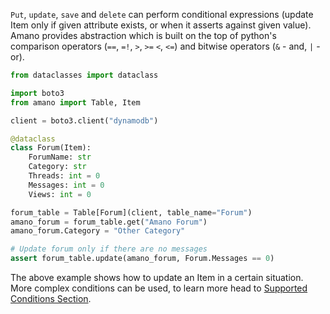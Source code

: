 `Put`, `update`, `save` and `delete` can perform conditional expressions (update Item only if given attribute exists, or when it asserts against given value). Amano provides abstraction which is built on the top of python's comparison operators (`==`, `=!`, `>`, `>=` `<`, `<=`) and bitwise operators (`&` - and, `|` - or).

```python
from dataclasses import dataclass

import boto3
from amano import Table, Item

client = boto3.client("dynamodb")

@dataclass
class Forum(Item):
    ForumName: str
    Category: str
    Threads: int = 0
    Messages: int = 0
    Views: int = 0

forum_table = Table[Forum](client, table_name="Forum")
amano_forum = forum_table.get("Amano Forum")
amano_forum.Category = "Other Category"

# Update forum only if there are no messages
assert forum_table.update(amano_forum, Forum.Messages == 0)
```

The above example shows how to update an Item in a certain situation. More complex conditions can be used, to learn more head to [Supported Conditions Section](#supported-conditions).
